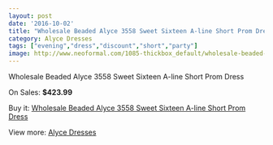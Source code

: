 ```yaml
---
layout: post
date: '2016-10-02'
title: "Wholesale Beaded Alyce 3558 Sweet Sixteen A-line Short Prom Dress"
category: Alyce Dresses
tags: ["evening","dress","discount","short","party"]
image: http://www.neoformal.com/1085-thickbox_default/wholesale-beaded-alyce-3558-sweet-sixteen-a-line-short-prom-dress.jpg
---
```

Wholesale Beaded Alyce 3558 Sweet Sixteen A-line Short Prom Dress

On Sales: **$423.99**
<a href="https://www.neoformal.com/en/alyce-dresses/395-wholesale-beaded-alyce-3558-sweet-sixteen-a-line-short-prom-dress.html"><amp-img layout="responsive" width="600" height="600" src="//www.neoformal.com/1085-thickbox_default/wholesale-beaded-alyce-3558-sweet-sixteen-a-line-short-prom-dress.jpg" alt="Wholesale Beaded Alyce 3558 Sweet Sixteen A-line Short Prom Dress 0" /></a>
<a href="https://www.neoformal.com/en/alyce-dresses/395-wholesale-beaded-alyce-3558-sweet-sixteen-a-line-short-prom-dress.html"><amp-img layout="responsive" width="600" height="600" src="//www.neoformal.com/1086-thickbox_default/wholesale-beaded-alyce-3558-sweet-sixteen-a-line-short-prom-dress.jpg" alt="Wholesale Beaded Alyce 3558 Sweet Sixteen A-line Short Prom Dress 1" /></a>
<a href="https://www.neoformal.com/en/alyce-dresses/395-wholesale-beaded-alyce-3558-sweet-sixteen-a-line-short-prom-dress.html"><amp-img layout="responsive" width="600" height="600" src="//www.neoformal.com/1087-thickbox_default/wholesale-beaded-alyce-3558-sweet-sixteen-a-line-short-prom-dress.jpg" alt="Wholesale Beaded Alyce 3558 Sweet Sixteen A-line Short Prom Dress 2" /></a>

Buy it: [Wholesale Beaded Alyce 3558 Sweet Sixteen A-line Short Prom Dress](https://www.neoformal.com/en/alyce-dresses/395-wholesale-beaded-alyce-3558-sweet-sixteen-a-line-short-prom-dress.html "Wholesale Beaded Alyce 3558 Sweet Sixteen A-line Short Prom Dress")

View more: [Alyce Dresses](https://www.neoformal.com/en/3-alyce-dresses "Alyce Dresses")